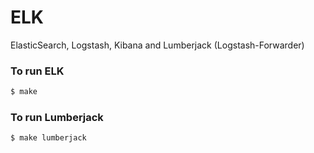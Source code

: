 # ELK

ElasticSearch, Logstash, Kibana and Lumberjack (Logstash-Forwarder)

### To run ELK

```bash
$ make
```

### To run Lumberjack

```bash
$ make lumberjack
```
